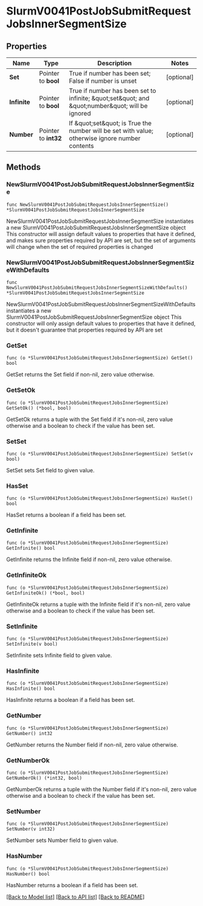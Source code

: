 # SlurmV0041PostJobSubmitRequestJobsInnerSegmentSize

## Properties

Name | Type | Description | Notes
------------ | ------------- | ------------- | -------------
**Set** | Pointer to **bool** | True if number has been set; False if number is unset | [optional] 
**Infinite** | Pointer to **bool** | True if number has been set to infinite; \&quot;set\&quot; and \&quot;number\&quot; will be ignored | [optional] 
**Number** | Pointer to **int32** | If \&quot;set\&quot; is True the number will be set with value; otherwise ignore number contents | [optional] 

## Methods

### NewSlurmV0041PostJobSubmitRequestJobsInnerSegmentSize

`func NewSlurmV0041PostJobSubmitRequestJobsInnerSegmentSize() *SlurmV0041PostJobSubmitRequestJobsInnerSegmentSize`

NewSlurmV0041PostJobSubmitRequestJobsInnerSegmentSize instantiates a new SlurmV0041PostJobSubmitRequestJobsInnerSegmentSize object
This constructor will assign default values to properties that have it defined,
and makes sure properties required by API are set, but the set of arguments
will change when the set of required properties is changed

### NewSlurmV0041PostJobSubmitRequestJobsInnerSegmentSizeWithDefaults

`func NewSlurmV0041PostJobSubmitRequestJobsInnerSegmentSizeWithDefaults() *SlurmV0041PostJobSubmitRequestJobsInnerSegmentSize`

NewSlurmV0041PostJobSubmitRequestJobsInnerSegmentSizeWithDefaults instantiates a new SlurmV0041PostJobSubmitRequestJobsInnerSegmentSize object
This constructor will only assign default values to properties that have it defined,
but it doesn't guarantee that properties required by API are set

### GetSet

`func (o *SlurmV0041PostJobSubmitRequestJobsInnerSegmentSize) GetSet() bool`

GetSet returns the Set field if non-nil, zero value otherwise.

### GetSetOk

`func (o *SlurmV0041PostJobSubmitRequestJobsInnerSegmentSize) GetSetOk() (*bool, bool)`

GetSetOk returns a tuple with the Set field if it's non-nil, zero value otherwise
and a boolean to check if the value has been set.

### SetSet

`func (o *SlurmV0041PostJobSubmitRequestJobsInnerSegmentSize) SetSet(v bool)`

SetSet sets Set field to given value.

### HasSet

`func (o *SlurmV0041PostJobSubmitRequestJobsInnerSegmentSize) HasSet() bool`

HasSet returns a boolean if a field has been set.

### GetInfinite

`func (o *SlurmV0041PostJobSubmitRequestJobsInnerSegmentSize) GetInfinite() bool`

GetInfinite returns the Infinite field if non-nil, zero value otherwise.

### GetInfiniteOk

`func (o *SlurmV0041PostJobSubmitRequestJobsInnerSegmentSize) GetInfiniteOk() (*bool, bool)`

GetInfiniteOk returns a tuple with the Infinite field if it's non-nil, zero value otherwise
and a boolean to check if the value has been set.

### SetInfinite

`func (o *SlurmV0041PostJobSubmitRequestJobsInnerSegmentSize) SetInfinite(v bool)`

SetInfinite sets Infinite field to given value.

### HasInfinite

`func (o *SlurmV0041PostJobSubmitRequestJobsInnerSegmentSize) HasInfinite() bool`

HasInfinite returns a boolean if a field has been set.

### GetNumber

`func (o *SlurmV0041PostJobSubmitRequestJobsInnerSegmentSize) GetNumber() int32`

GetNumber returns the Number field if non-nil, zero value otherwise.

### GetNumberOk

`func (o *SlurmV0041PostJobSubmitRequestJobsInnerSegmentSize) GetNumberOk() (*int32, bool)`

GetNumberOk returns a tuple with the Number field if it's non-nil, zero value otherwise
and a boolean to check if the value has been set.

### SetNumber

`func (o *SlurmV0041PostJobSubmitRequestJobsInnerSegmentSize) SetNumber(v int32)`

SetNumber sets Number field to given value.

### HasNumber

`func (o *SlurmV0041PostJobSubmitRequestJobsInnerSegmentSize) HasNumber() bool`

HasNumber returns a boolean if a field has been set.


[[Back to Model list]](../README.md#documentation-for-models) [[Back to API list]](../README.md#documentation-for-api-endpoints) [[Back to README]](../README.md)


